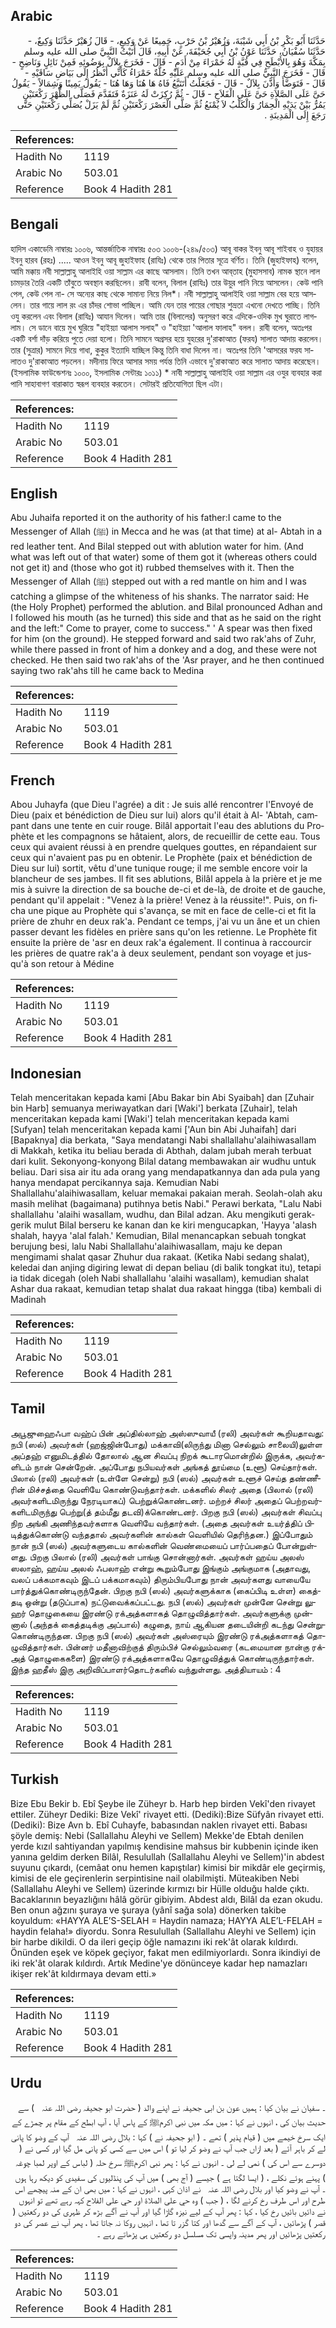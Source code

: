 ## Arabic


<div dir="rtl" lang="ar" style={{fontSize:'larger',backgroundColor:'#f8f9fa',padding:20}}>
حَدَّثَنَا أَبُو بَكْرِ بْنُ أَبِي شَيْبَةَ، وَزُهَيْرُ بْنُ حَرْبٍ، جَمِيعًا عَنْ وَكِيعٍ، - قَالَ زُهَيْرٌ حَدَّثَنَا وَكِيعٌ، - حَدَّثَنَا سُفْيَانُ، حَدَّثَنَا عَوْنُ بْنُ أَبِي جُحَيْفَةَ، عَنْ أَبِيهِ، قَالَ أَتَيْتُ النَّبِيَّ صلى الله عليه وسلم بِمَكَّةَ وَهُوَ بِالأَبْطَحِ فِي قُبَّةٍ لَهُ حَمْرَاءَ مِنْ أَدَمٍ - قَالَ - فَخَرَجَ بِلاَلٌ بِوَضُوئِهِ فَمِنْ نَائِلٍ وَنَاضِحٍ - قَالَ - فَخَرَجَ النَّبِيُّ صلى الله عليه وسلم عَلَيْهِ حُلَّةٌ حَمْرَاءُ كَأَنِّي أَنْظُرُ إِلَى بَيَاضِ سَاقَيْهِ - قَالَ - فَتَوَضَّأَ وَأَذَّنَ بِلاَلٌ - قَالَ - فَجَعَلْتُ أَتَتَبَّعُ فَاهُ هَا هُنَا وَهَا هُنَا - يَقُولُ يَمِينًا وَشِمَالاً - يَقُولُ حَىَّ عَلَى الصَّلاَةِ حَىَّ عَلَى الْفَلاَحِ - قَالَ - ثُمَّ رُكِزَتْ لَهُ عَنَزَةٌ فَتَقَدَّمَ فَصَلَّى الظُّهْرَ رَكْعَتَيْنِ يَمُرُّ بَيْنْ يَدَيْهِ الْحِمَارُ وَالْكَلْبُ لاَ يُمْنَعُ ثُمَّ صَلَّى الْعَصْرَ رَكْعَتَيْنِ ثُمَّ لَمْ يَزَلْ يُصَلِّي رَكْعَتَيْنِ حَتَّى رَجَعَ إِلَى الْمَدِينَةِ ‏.‏
</div>
<div style={{backgroundColor:'#f8f9fa',padding:20, marginBottom: 10}}><table> <thead> <tr> <th>References:</th> <th></th> </tr> </thead> <tbody><tr><td>Hadith No</td><td>1119</td></tr><tr><td>Arabic No</td><td>503.01</td></tr><tr><td>Reference</td><td>Book 4 Hadith 281</td></tr></tbody></table></div>

## Bengali


<div dir="ltr" lang="bn" style={{fontSize:'larger',backgroundColor:'#f8f9fa',padding:20}}>
হাদিস একাডেমি নাম্বারঃ ১০০৬, আন্তর্জাতিক নাম্বারঃ ৫০৩ ১০০৬-(২৪৯/৫০৩) আবূ বাকর ইবনু আবূ শাইবাহ ও যুহায়র ইবনু হারব (রহঃ) ..... আওন ইবনু আবূ জুহাইফাহ (রাযিঃ) থেকে তার পিতার সূত্রে বর্ণিত। তিনি (জুহাইফাহ) বলেন, আমি মক্কায় নবী সাল্লাল্লাহু আলাইহি ওয়া সাল্লাম এর কাছে আসলাম। তিনি তখন আব্‌তাহ (মুহাসসাব) নামক স্থানে লাল চামড়ার তৈরি একটি তাঁবুতে অবস্থান করছিলেন। রাবী বলেন, বিলাল (রাযিঃ) তার উয়ুর পানি নিয়ে আসলেন। কেউ পানি পেল, কেউ পেল না- সে অন্যের কাছ থেকে সামান্য নিয়ে নিল*। নবী সাল্লাল্লাহু আলাইহি ওয়া সাল্লাম বের হয়ে আসলেন। তার গায়ে লাল রং এর চাঁদর শোভা পাচ্ছিল। আমি যেন তার পায়ের গোছার শুভ্রতা এখনো দেখতে পাচ্ছি। তিনি ওযু করলেন এবং বিলাল (রাযিঃ) আযান দিলেন। আমি তার (বিলালের) অনুসরণ করে এদিকে-ওদিক মুখ ঘুরাতে লাগলাম। সে ডানে বায়ে মুখ ঘুরিয়ে "হাইয়্যা আলাস সলাহ" ও "হাইয়্যা 'আলাল ফালাহ" বলল। রাবী বলেন, অতঃপর একটি বর্শা দাঁড় করিয়ে পুতে দেয়া হলো। তিনি সামনে অগ্রসর হয়ে যুহরের দু'রাকাআত (ফরয) সালাত আদায় করলেন। তার (সুত্রার) সামনে দিয়ে গাধা, কুকুর ইত্যাদি যাচ্ছিল কিন্তু তিনি বাধা দিলেন না। অতঃপর তিনি 'আসরের ফরয সালাতও দু'রাকাআত পড়লেন। মদীনায় ফিরে আসার সময় পর্যন্ত তিনি এভাবে দু'রাকাআত করে সালাত আদায় করেছেন। (ইসলামিক ফাউন্ডেশনঃ ১০০০, ইসলামিক সেন্টারঃ ১০১১) * নাবী সাল্লাল্লাহু আলাইহি ওয়া সাল্লাম এর ওযুর ব্যবহার করা পানি সাহাবাগণ বারাকাত স্বরূপ ব্যবহার করতেন। সেটারই প্রতিযোগিতা ছিল এটা।
</div>
<div style={{backgroundColor:'#f8f9fa',padding:20, marginBottom: 10}}><table> <thead> <tr> <th>References:</th> <th></th> </tr> </thead> <tbody><tr><td>Hadith No</td><td>1119</td></tr><tr><td>Arabic No</td><td>503.01</td></tr><tr><td>Reference</td><td>Book 4 Hadith 281</td></tr></tbody></table></div>

## English


<div dir="ltr" lang="en" style={{fontSize:'larger',backgroundColor:'#f8f9fa',padding:20}}>
Abu Juhaifa reported it on the authority of his father:I came to the Messenger of Allah (ﷺ) in Mecca and he was (at that time) at al- Abtah in a red leather tent. And Bilal stepped out with ablution water for him. (And what was left out of that water) some of them got it (whereas others could not get it) and (those who got it) rubbed themselves with it. Then the Messenger of Allah (ﷺ) stepped out with a red mantle on him and I was catching a glimpse of the whiteness of his shanks. The narrator said: He (the Holy Prophet) performed the ablution. and Bilal pronounced Adhan and I followed his mouth (as he turned) this side and that as he said on the right and the left:" Come to prayer, come to success." ' A spear was then fixed for him (on the ground). He stepped forward and said two rak'ahs of Zuhr, while there passed in front of him a donkey and a dog, and these were not checked. He then said two rak'ahs of the 'Asr prayer, and he then continued saying two rak'ahs till he came back to Medina
</div>
<div style={{backgroundColor:'#f8f9fa',padding:20, marginBottom: 10}}><table> <thead> <tr> <th>References:</th> <th></th> </tr> </thead> <tbody><tr><td>Hadith No</td><td>1119</td></tr><tr><td>Arabic No</td><td>503.01</td></tr><tr><td>Reference</td><td>Book 4 Hadith 281</td></tr></tbody></table></div>

## French


<div dir="ltr" lang="fr" style={{fontSize:'larger',backgroundColor:'#f8f9fa',padding:20}}>
Abou Juhayfa (que Dieu l'agrée) a dit : Je suis allé rencontrer l'Envoyé de Dieu (paix et bénédiction de Dieu sur lui) alors qu'il était à Al- 'Abtah, campant dans une tente en cuir rouge. Bilâl apportait l'eau des ablutions du Prophète et les compagnons se hâtaient, alors, de recueillir de cette eau. Tous ceux qui avaient réussi à en prendre quelques gouttes, en répandaient sur ceux qui n'avaient pas pu en obtenir. Le Prophète (paix et bénédiction de Dieu sur lui) sortit, vêtu d'une tunique rouge; il me semble encore voir la blancheur de ses jambes. Il fit ses ablutions, Bilâl appela à la prière et je me mis à suivre la direction de sa bouche de-ci et de-là, de droite et de gauche, pendant qu'il appelait : "Venez à la prière! Venez à la réussite!". Puis, on ficha une pique au Prophète qui s'avança, se mit en face de celle-ci et fit la prière de zhuhr en deux rak'a. Pendant ce temps, j'ai vu un âne et un chien passer devant les fidèles en prière sans qu'on les retienne. Le Prophète fit ensuite la prière de 'asr en deux rak'a également. Il continua à raccourcir les prières de quatre rak'a à deux seulement, pendant son voyage et jusqu'à son retour à Médine
</div>
<div style={{backgroundColor:'#f8f9fa',padding:20, marginBottom: 10}}><table> <thead> <tr> <th>References:</th> <th></th> </tr> </thead> <tbody><tr><td>Hadith No</td><td>1119</td></tr><tr><td>Arabic No</td><td>503.01</td></tr><tr><td>Reference</td><td>Book 4 Hadith 281</td></tr></tbody></table></div>

## Indonesian


<div dir="ltr" lang="id" style={{fontSize:'larger',backgroundColor:'#f8f9fa',padding:20}}>
Telah menceritakan kepada kami [Abu Bakar bin Abi Syaibah] dan [Zuhair bin Harb] semuanya meriwayatkan dari [Waki'] berkata [Zuhair], telah menceritakan kepada kami [Waki'] telah menceritakan kepada kami [Sufyan] telah menceritakan kepada kami ['Aun bin Abi Juhaifah] dari [Bapaknya] dia berkata, "Saya mendatangi Nabi shallallahu'alaihiwasallam di Makkah, ketika itu beliau berada di Abthah, dalam jubah merah terbuat dari kulit. Sekonyong-konyong Bilal datang membawakan air wudhu untuk beliau. Dari sisa air itu ada orang yang mendapatkannya dan ada pula yang hanya mendapat percikannya saja. Kemudian Nabi Shallallahu'alaihiwasallam, keluar memakai pakaian merah. Seolah-olah aku masih melihat (bagaimana) putihnya betis Nabi." Perawi berkata, "Lalu Nabi shallallahu 'alaihi wasallam, wudhu, dan Bilal adzan. Aku mengikuti gerak-gerik mulut Bilal berseru ke kanan dan ke kiri mengucapkan, 'Hayya 'alash shalah, hayya 'alal falah.' Kemudian, Bilal menancapkan sebuah tongkat berujung besi, lalu Nabi Shallallahu'alaihiwasallam, maju ke depan mengimami shalat qasar Zhuhur dua rakaat. (Ketika Nabi sedang shalat), keledai dan anjing digiring lewat di depan beliau (di balik tongkat itu), tetapi ia tidak dicegah (oleh Nabi shallallahu 'alaihi wasallam), kemudian shalat Ashar dua rakaat, kemudian tetap shalat dua rakaat hingga (tiba) kembali di Madinah
</div>
<div style={{backgroundColor:'#f8f9fa',padding:20, marginBottom: 10}}><table> <thead> <tr> <th>References:</th> <th></th> </tr> </thead> <tbody><tr><td>Hadith No</td><td>1119</td></tr><tr><td>Arabic No</td><td>503.01</td></tr><tr><td>Reference</td><td>Book 4 Hadith 281</td></tr></tbody></table></div>

## Tamil


<div dir="ltr" lang="ta" style={{fontSize:'larger',backgroundColor:'#f8f9fa',padding:20}}>
அபூஜுஹைஃபா வஹ்ப் பின் அப்தில்லாஹ் அஸ்ஸுவாயீ (ரலி) அவர்கள் கூறியதாவது: நபி (ஸல்) அவர்கள் (ஹஜ்ஜின்போது) மக்காவி(லிருந்து மினா செல்லும் சாலையி)லுள்ள அப்தஹ் எனுமிடத்தில் தோலால் ஆன சிவப்பு நிறக் கூடாரமொன்றில் இருக்க, அவர்களிடம் நான் சென்றேன். அப்போது நபியவர்கள் அங்கத் தூய்மை (உளூ) செய்தார்கள். பிலால் (ரலி) அவர்கள் (உள்ளே சென்று) நபி (ஸல்) அவர்கள் உளூச் செய்த தண்ணீரின் மிச்சத்தை வெளியே கொண்டுவந்தார்கள். மக்களில் சிலர் அதை (பிலால் (ரலி) அவர்களிடமிருந்து நேரடியாகப்) பெற்றுக்கொண்டனர். மற்றச் சிலர் அதைப் பெற்றவர்களிடமிருந்து பெற்று(த் தம்மீது தடவி)க்கொண்டனர். பிறகு நபி (ஸல்) அவர்கள் சிவப்பு நிற அங்கி அணிந்தவர்களாக வெளியே வந்தார்கள். (அதை அவர்கள் உயர்த்திப் பிடித்துக்கொண்டு வந்ததால் அவர்களின் கால்கள் வெளியில் தெரிந்தன.) இப்போதும் நான் நபி (ஸல்) அவர்களுடைய கால்களின் வெண்மையைப் பார்ப்பதைப் போன்றுள்ளது. பிறகு பிலால் (ரலி) அவர்கள் பாங்கு சொன்னார்கள். அவர்கள் ஹய்ய அலஸ் ஸலாஹ், ஹய்ய அலல் ஃபலாஹ் என்று கூறும்போது இங்கும் அங்குமாக (அதாவது, வலப் பக்கமாகவும் இடப் பக்கமாகவும்) திரும்பியபோது நான் அவர்களது வாயையே பார்த்துக்கொண்டிருந்தேன். பிறகு நபி (ஸல்) அவர்களுக்காக (கைப்பிடி உள்ள) கைத்தடி ஒன்று (தடுப்பாக) நட்டுவைக்கப்பட்டது. நபி (ஸல்) அவர்கள் முன்னே சென்று லுஹர் தொழுகையை இரண்டு ரக்அத்களாகத் தொழுவித்தார்கள். அவர்களுக்கு முன்னால் (அந்தக் கைத்தடிக்கு அப்பால்) கழுதை, நாய் ஆகியன தடையின்றி கடந்து சென்றுகொண்டிருந்தன. பிறகு நபி (ஸல்) அவர்கள் அஸ்ரையும் இரண்டு ரக்அத்களாகத் தொழுவித்தார்கள். பின்னர் மதீனாவிற்குத் திரும்பிச் செல்லும்வரை (கடமையான நான்கு ரக்அத் தொழுகைகளை) இரண்டு ரக்அத்களாகவே தொழுவித்துக் கொண்டிருந்தார்கள். இந்த ஹதீஸ் இரு அறிவிப்பாளர்தொடர்களில் வந்துள்ளது. அத்தியாயம் : 4
</div>
<div style={{backgroundColor:'#f8f9fa',padding:20, marginBottom: 10}}><table> <thead> <tr> <th>References:</th> <th></th> </tr> </thead> <tbody><tr><td>Hadith No</td><td>1119</td></tr><tr><td>Arabic No</td><td>503.01</td></tr><tr><td>Reference</td><td>Book 4 Hadith 281</td></tr></tbody></table></div>

## Turkish


<div dir="ltr" lang="tr" style={{fontSize:'larger',backgroundColor:'#f8f9fa',padding:20}}>
Bize Ebu Bekir b. Ebî Şeybe ile Züheyr b. Harb hep birden Vekî'den rivayet ettiler. Züheyr Dediki: Bize Vekî' rivayet etti. (Dediki):Bize Süfyân rivayet etti. (Dediki): Bize Avn b. Ebî Cuhayfe, babasından naklen rivayet etti. Babası şöyle demiş: Nebi (Sallallahu Aleyhi ve Sellem) Mekke'de Ebtah denilen yerde kızıl sahtiyandan yapılmış kendisine mahsus bir kubbenin içinde iken yanına geldim derken Bilâl, Resulullah (Sallallahu Aleyhi ve Sellem)'in abdest suyunu çıkardı, (cemâat onu hemen kapıştılar) kimisi bir mikdâr ele geçirmiş, kimisi de ele geçirenlerin serpintisine nail olabilmişti. Müteakiben Nebi (Sallallahu Aleyhi ve Sellem) üzerinde kırmızı bir Hülle olduğu halde çıktı. Bacaklarının beyazlığını hâlâ görür gibiyim. Abdest aldı, Bilâl da ezan okudu. Ben onun ağzını şuraya ve şuraya (yânî sağa sola) dönerken takibe koyuldum: «HAYYA ALE’S-SELAH = Haydin namaza; HAYYA ALE’L-FELAH = haydin felaha!» diyordu. Sonra Resulullah (Sallallahu Aleyhi ve Sellem) için bir harbe dikildi. O da ileri geçip öğle namazını iki rek'ât olarak kıldırdı. Önünden eşek ve köpek geçiyor, fakat men edilmiyorlardı. Sonra ikindiyi de iki rek'ât olarak kıldırdı. Artık Medine'ye dönünceye kadar hep namazları ikişer rek'ât kıldırmaya devam etti.»
</div>
<div style={{backgroundColor:'#f8f9fa',padding:20, marginBottom: 10}}><table> <thead> <tr> <th>References:</th> <th></th> </tr> </thead> <tbody><tr><td>Hadith No</td><td>1119</td></tr><tr><td>Arabic No</td><td>503.01</td></tr><tr><td>Reference</td><td>Book 4 Hadith 281</td></tr></tbody></table></div>

## Urdu


<div dir="rtl" lang="ur" style={{fontSize:'larger',backgroundColor:'#f8f9fa',padding:20}}>
۔ سفیان نے بیان کیا : ہمیں عون بن ابی جحیفہ نے اپنے والد ( حضرت ابو جحیفہ ‌رضی ‌اللہ ‌عنہ ‌ ‌ ) سے حدیث بیان کی ، انہوں نے کہا : میں مکہ میں نبی اکرمﷺ کے پاس آیا ، آپ ابطح کے مقام پر چمڑے کے ایک سرخ خیمے میں ( قیام پذیر ) تھے ۔ ( ابو جحیفہ نے ) کہا : بلال ‌رضی ‌اللہ ‌عنہ ‌ ‌ آپ کے وضو کا پانی لے کر باہر آئے ( بعد ازاں جب آپ نے وضو کر لیا تو ) اس میں سے کسی کو پانی مل گیا اور کسی نے ( دوسرے سے اس کی ) نمی لے لی ۔ انہوں نے کہا : پھر نبی اکرمﷺ سرخ حلہ ( لباس کے اوپر لمبا چوغہ ) پہنے ہوئے نکلے ، ( ایسا لگتا ہے ) جیسے ( آج بھی ) میں آپ کی پنڈلیوں کی سفیدی کو دیکھ رہا ہوں ۔ آپ نے وضو کیا اور بلال ‌رضی ‌اللہ ‌عنہ ‌ ‌ نے اذان کہی ، انہوں نے کہا : میں بھی ان کے منہ پیچھے اس طرح اور اس طرف رخ کرنے لگا ، ( جب ) وہ حي على الصلاة اور حي على الفلاح کہہ رہے تھے تو انہوں نے دائیں بائیں رخ کیا ، کہا : پھر آپ کے لیے نیزہ گاڑا گیا اور آپ نے آگے بڑھ کر ظہری کی دو رکعتیں ( قصر ) پڑھائیں ، آپ کے آگے سے گدھا اور کتا گزر تا تھا ، انہیں روکا نہ جاتا تھا ، پھر آپ نے عصر کی دو رکعتیں پڑھائیں اور پھر مدینہ واپسی تک مسلسل دو رکعتیں ہی پڑھاتے رہے ۔
</div>
<div style={{backgroundColor:'#f8f9fa',padding:20, marginBottom: 10}}><table> <thead> <tr> <th>References:</th> <th></th> </tr> </thead> <tbody><tr><td>Hadith No</td><td>1119</td></tr><tr><td>Arabic No</td><td>503.01</td></tr><tr><td>Reference</td><td>Book 4 Hadith 281</td></tr></tbody></table></div>